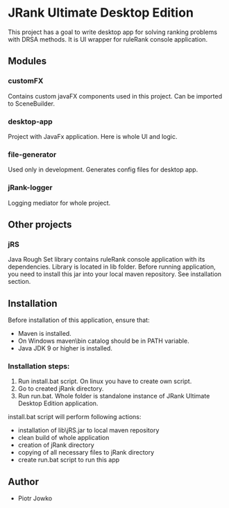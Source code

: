 # JRank Ultimate Desktop Edition
This project has a goal to write desktop app for solving ranking problems with DRSA methods.
It is UI wrapper for ruleRank console application.

## Modules

### customFX
Contains custom javaFX components used in this project. Can be imported to SceneBuilder.

### desktop-app
Project with JavaFx application. Here is whole UI and logic.

### file-generator
Used only in development. Generates config files for desktop app.

### jRank-logger
Logging mediator for whole project.


## Other projects

### jRS
Java Rough Set library contains ruleRank console application with its dependencies.
Library is located in lib folder.
Before running application, you need to install this jar into your local maven repository. 
See installation section.

## Installation
Before installation of this application, ensure that:
- Maven is installed.
- On Windows maven\bin catalog should be in PATH variable.
- Java JDK 9 or higher is installed.

### Installation steps:
1. Run install.bat script. On linux you have to create own script.
2. Go to created jRank directory.
3. Run run.bat. Whole folder is standalone instance of JRank Ultimate Desktop Edition application.

install.bat script will perform following actions:
- installation of lib\jRS.jar to local maven repository
- clean build of whole application
- creation of jRank directory
- copying of all necessary files to jRank directory
- create run.bat script to run this app


## Author
- Piotr Jowko
